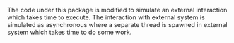 The code under this package is modified to simulate an external interaction which takes time to execute. The interaction with external system is simulated as asynchronous where a separate thread is spawned in external system which takes time to do some work.